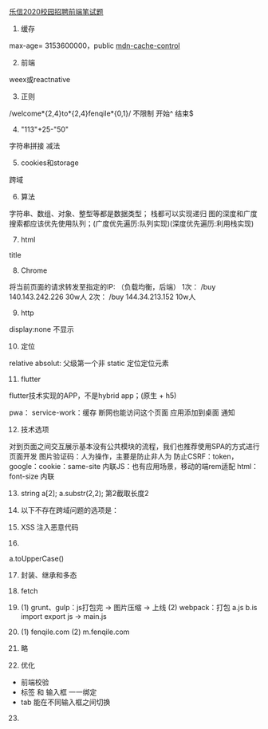 [乐信2020校园招聘前端笔试题]()

1. 缓存

max-age= 3153600000，public
[mdn-cache-control](https://developer.mozilla.org/zh-CN/docs/Web/HTTP/Headers/Cache-Control)

2. 前端

weex或reactnative

3. 正则

/welcome\*{2,4}to\*{2,4}fenqile\*{0,1}/
不限制 开始^  结束$

4. "113"+25-"50" 

字符串拼接 减法

5. cookies和storage

跨域

6. 算法

字符串、数组、对象、整型等都是数据类型；
栈都可以实现递归
图的深度和广度搜索都应该优先使用队列；(广度优先遍历:队列实现)(深度优先遍历:利用栈实现)

7. html

title

8. Chrome

将当前页面的请求转发至指定的IP: （负载均衡，后端）
1次：  /buy  140.143.242.226  30w人
2次：  /buy  144.34.213.152   10w人

9. http

display:none 不显示

10. 定位

relative
absolut: 父级第一个非 static 定位定位元素

11. flutter

flutter技术实现的APP，不是hybrid app；(原生 + h5)


pwa：
service-work：缓存 断网也能访问这个页面
应用添加到桌面
通知


12. 技术选项

对到页面之间交互展示基本没有公共模块的流程，我们也推荐使用SPA的方式进行页面开发
图片验证码：人为操作，主要是防止非人为
防止CSRF：token，google：cookie：same-site
内联JS：也有应用场景，移动的端rem适配 html：font-size 内联

13. string
a[2];
a.substr(2,2);  第2截取长度2

14. 以下不存在跨域问题的选项是：

15. XSS
注入恶意代码

16. 
a.toUpperCase()

17. 封装、继承和多态 
18. fetch
19. (1) grunt、gulp：js打包完 -> 图片压缩  -> 上线
(2) webpack：打包  a.js b.is import export js  -> main.js

20. (1) fenqile.com
(2) m.fenqile.com

21. 略
22. 优化

- 前端校验
-  标签 和 输入框 一一绑定
- tab 能在不同输入框之间切换

23. 